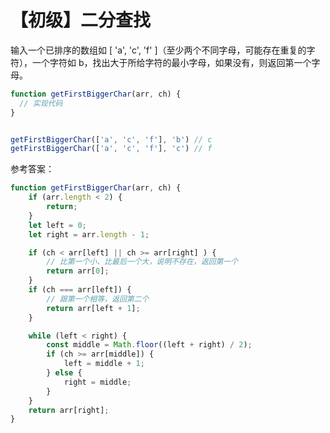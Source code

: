 # 【初级】二分查找

输入一个已排序的数组如 [ 'a', 'c', 'f' ]（至少两个不同字母，可能存在重复的字符），一个字符如 b，找出大于所给字符的最小字母，如果没有，则返回第一个字母。

```js
function getFirstBiggerChar(arr, ch) {
  // 实现代码 
}


getFirstBiggerChar(['a', 'c', 'f'], 'b') // c
getFirstBiggerChar(['a', 'c', 'f'], 'c') // f

```

参考答案：

```js
function getFirstBiggerChar(arr, ch) {
    if (arr.length < 2) {
        return;
    }
    let left = 0;
    let right = arr.length - 1;

    if (ch < arr[left] || ch >= arr[right] ) {
        // 比第一个小、比最后一个大，说明不存在，返回第一个
        return arr[0];
    }
    if (ch === arr[left]) {
        // 跟第一个相等，返回第二个
        return arr[left + 1];
    }

    while (left < right) {
        const middle = Math.floor((left + right) / 2);
        if (ch >= arr[middle]) {
            left = middle + 1;
        } else {
            right = middle;
        }
    }
    return arr[right];
}
```

